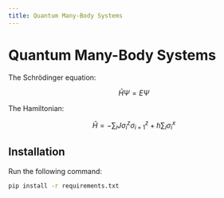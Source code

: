 ```yaml
---
title: Quantum Many-Body Systems
---
```


# Quantum Many-Body Systems

The Schrödinger equation:

$$ \hat{H} \Psi = E \Psi $$

The Hamiltonian:

$$ \hat{H} = -\sum_{i} J \sigma_i^z \sigma_{i+1}^z + h \sum_{i} \sigma_i^x $$

## Installation
Run the following command:
```bash
pip install -r requirements.txt
